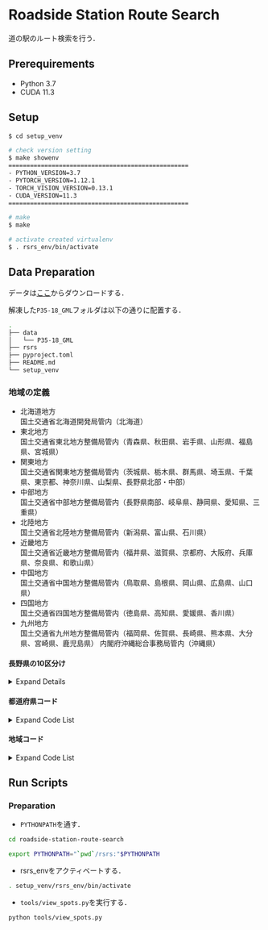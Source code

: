 # Roadside Station Route Search

道の駅のルート検索を行う．

## Prerequirements

- Python 3.7
- CUDA 11.3

## Setup

```sh
$ cd setup_venv

# check version setting
$ make showenv
==================================================
- PYTHON_VERSION=3.7
- PYTORCH_VERSION=1.12.1
- TORCH_VISION_VERSION=0.13.1
- CUDA_VERSION=11.3
==================================================

# make
$ make

# activate created virtualenv
$ . rsrs_env/bin/activate
```

## Data Preparation

データは[ここ](https://nlftp.mlit.go.jp/ksj/gml/datalist/KsjTmplt-P35.html)からダウンロードする．

解凍した`P35-18_GML`フォルダは以下の通りに配置する．
```sh
.
├── data
│   └── P35-18_GML
├── rsrs
├── pyproject.toml
├── README.md
└── setup_venv
```

### 地域の定義

- 北海道地方  
国土交通省北海道開発局管内（北海道）
- 東北地方  
国土交通省東北地方整備局管内（青森県、秋田県、岩手県、山形県、福島県、宮城県）
- 関東地方  
国土交通省関東地方整備局管内（茨城県、栃木県、群馬県、埼玉県、千葉県、東京都、神奈川県、山梨県、長野県北部・中部）
- 中部地方  
国土交通省中部地方整備局管内（長野県南部、岐阜県、静岡県、愛知県、三重県）
- 北陸地方  
国土交通省北陸地方整備局管内（新潟県、富山県、石川県）
- 近畿地方  
国土交通省近畿地方整備局管内（福井県、滋賀県、京都府、大阪府、兵庫県、奈良県、和歌山県）
- 中国地方  
国土交通省中国地方整備局管内（鳥取県、島根県、岡山県、広島県、山口県）
- 四国地方  
国土交通省四国地方整備局管内（徳島県、高知県、愛媛県、香川県）
- 九州地方  
国土交通省九州地方整備局管内（福岡県、佐賀県、長崎県、熊本県、大分県、宮崎県、鹿児島県）
内閣府沖縄総合事務局管内（沖縄県）

#### 長野県の10区分け
<details><summary>Expand Details</summary><div>
参考：https://www.pref.nagano.lg.jp/10koiki/index.html

- 長野県北部  
北アルプス，長野，北信
- 長野県中部  
佐久，上田，諏訪，松本
- 長野県南部  
上伊那，南信州，木曽

![長野県の10区分け](https://www.pref.nagano.lg.jp/10koiki/images/10kouiki.jpg)
</div></details>

#### 都道府県コード

<details><summary>Expand Code List</summary><div>

| 当道府県名 | コード |
|:-----------|------------:|
|北海道|1|
|青森県|2|
|岩手県|3|
|宮城県|4|
|秋田県|5|
|山形県|6|
|福島県|7|
|茨城県|8|
|栃木県|9|
|群馬県|10|
|埼玉県|11|
|千葉県|12|
|東京都|13|
|神奈川県|14|
|新潟県|15|
|富山県|16|
|石川県|17|
|福井県|18|
|山梨県|19|
|長野県|20|
|岐阜県|21|
|静岡県|22|
|愛知県|23|
|三重県|24|
|滋賀県|25|
|京都府|26|
|大阪府|27|
|兵庫県|28|
|奈良県|29|
|和歌山県|30|
|鳥取県|31|
|島根県|32|
|岡山県|33|
|広島県|34|
|山口県|35|
|徳島県|36|
|香川県|37|
|愛媛県|38|
|高知県|39|
|福岡県|40|
|佐賀県|41|
|長崎県|42|
|熊本県|43|
|大分県|44|
|宮崎県|45|
|鹿児島県|46|
|沖縄県|47|

</div></details>

#### 地域コード

<details><summary>Expand Code List</summary><div>

| 地域名 | コード |
|:-----------|------------:|
|北海道地方|1|
|東北地方|2|
|関東地方|3|
|中部地方|4|
|北陸地方|5|
|近畿地方|6|
|中国地方|7|
|四国地方|8|
|九州地方|9|

</div></details>

## Run Scripts

### Preparation

- `PYTHONPATH`を通す．
```sh
cd roadside-station-route-search

export PYTHONPATH="`pwd`/rsrs:"$PYTHONPATH
```

- rsrs_envをアクティベートする．
```sh
. setup_venv/rsrs_env/bin/activate
```

- `tools/view_spots.py`を実行する．
```sh
python tools/view_spots.py
```
